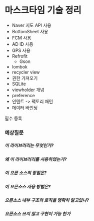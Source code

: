 # 마스크타임 기술 정리

- Naver 지도 API 사용
- BottomSheet 사용
- FCM 사용
- AD ID 사용
- GPS 사용
- Refrofit
  - Gson
- lombok
- recycler view
- 권한 가져오기
- SQLite
- viewholder 개념
- preference
- 인텐트 -> 팩토리 패턴
- 데이터 바인딩





필수 등록

### 예상질문

##### 이 라이브러리는 무엇인가?

##### 왜 이 라이브러리를 사용하였는가?

##### 이 오픈 소스의 장점은?

##### 이 오픈소스 사용 방법은?

##### 오픈소스 내부 구조와 로직을 명확히 알고있나?

##### 오픈소스 쓰지 않고 구현이 가능 한가

